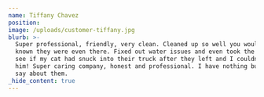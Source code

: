 ```yaml
---
name: Tiffany Chavez
position:
image: /uploads/customer-tiffany.jpg
blurb: >-
  Super professional, friendly, very clean. Cleaned up so well you wouldn't have
  known they were even there. Fixed out water issues and even took the time to
  see if my cat had snuck into their truck after they left and I couldn't find
  him! Super caring company, honest and professional. I have nothing but good to
  say about them.
_hide_content: true
---
```

